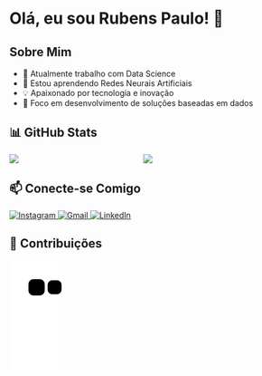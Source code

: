 # Olá, eu sou Rubens Paulo! 👋

## Sobre Mim
- 🔭 Atualmente trabalho com Data Science
- 🌱 Estou aprendendo Redes Neurais Artificiais
- 💡 Apaixonado por tecnologia e inovação
- 🎯 Foco em desenvolvimento de soluções baseadas em dados


## 📊 GitHub Stats
<div>
  <img align="left" width="47%" src="https://github-readme-stats.vercel.app/api?username=RubensPaulo1&show_icons=true&theme=gotham&hide_border=true" />
  <img align="left" width="47%" src="https://github-readme-stats.vercel.app/api/top-langs/?username=RubensPaulo1&layout=compact&theme=gotham&hide_border=true" />
</div>

<br clear="left"/>

## 📫 Conecte-se Comigo
<div>
  <a href="https://instagram.com/nox1997__" target="_blank">
    <img src="https://img.shields.io/badge/-Instagram-%23E4405F?style=for-the-badge&logo=instagram&logoColor=white" alt="Instagram">
  </a>
  <a href="mailto:silvapaulorubens@icloud.com">
    <img src="https://img.shields.io/badge/-Gmail-%23333?style=for-the-badge&logo=gmail&logoColor=white" alt="Gmail">
  </a>
  <a href="https://www.linkedin.com/in/" target="_blank">
    <img src="https://img.shields.io/badge/-LinkedIn-%230077B5?style=for-the-badge&logo=linkedin&logoColor=white" alt="LinkedIn">
  </a>
</div>

## 🐍 Contribuições
![Snake animation](https://github.com/rafaballerini/rafaballerini/raw/output/github-contribution-grid-snake.svg)
